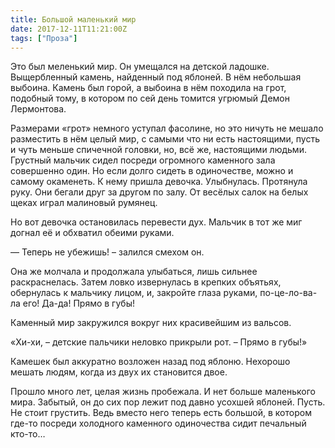 ```yaml
---
title: Большой маленький мир
date: 2017-12-11T11:21:00Z
tags: ["Проза"]
---
```


Это был меленький мир. Он умещался на детской ладошке. Выщербленный камень, найденный под яблоней. В нём небольшая выбоина. Камень был горой, а выбоина в нём походила на грот, подобный тому, в котором по сей день томится угрюмый Демон Лермонтова.



Размерами «грот» немного уступал фасолине, но это ничуть не мешало разместить в нём целый мир, с самыми что ни есть настоящими, пусть и чуть меньше спичечной головки, но, всё же, настоящими людьми.  
Грустный мальчик сидел посреди огромного каменного зала совершенно один. Но если долго сидеть в одиночестве, можно и самому окаменеть. К нему пришла девочка. Улыбнулась. Протянула руку. Они бегали друг за другом по залу. От весёлых салок на белых щеках играл малиновый румянец.

Но вот девочка остановилась перевести дух. Мальчик в тот же миг догнал её и обхватил обеими руками.

— Теперь не убежишь! – залился смехом он.

Она же молчала и продолжала улыбаться, лишь сильнее раскраснелась. Затем ловко извернулась в крепких объятьях, обернулась к мальчику лицом, и, закройте глаза руками, по-це-ло-ва-ла его! Да-да! Прямо в губы!

Каменный мир закружился вокруг них красивейшим из вальсов.

«Хи-хи, – детские пальчики неловко прикрыли рот. – Прямо в губы!»

Камешек был аккуратно возложен назад под яблоню. Нехорошо мешать людям, когда из двух их становится двое.

Прошло много лет, целая жизнь пробежала. И нет больше маленького мира. Забытый, он до сих пор лежит под давно усохшей яблоней. Пусть. Не стоит грустить. Ведь вместо него теперь есть большой, в котором где-то посреди холодного каменного одиночества сидит печальный кто-то…


